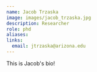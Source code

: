 ```yaml
---
name: Jacob Trzaska
image: images/jacob_trzaska.jpg
description: Researcher
role: phd
aliases:
links:
  email: jtrzaska@arizona.edu
---
```


This is Jacob's bio!
